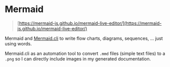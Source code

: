 # Mermaid

> [https://mermaid-js.github.io/mermaid-live-editor/](https://mermaid-js.github.io/mermaid-live-editor/)

Mermaid and [Mermaid.cli](https://github.com/mermaidjs/mermaid.cli) to write flow charts, diagrams, sequences, ... just using words.

Mermaid.cli as an automation tool to convert `.mmd` files (simple text files) to a `.png` so I can directly include images in my generated documentation.
